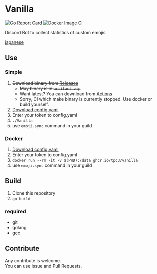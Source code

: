 # Vanilla
[![Go Report Card](https://goreportcard.com/badge/github.com/tpc3/vanilla)](https://goreportcard.com/report/github.com/tpc3/vanilla)
[![Docker Image CI](https://github.com/tpc3/Vanilla/actions/workflows/docker-image.yml/badge.svg)](https://github.com/tpc3/Vanilla/actions/workflows/docker-image.yml)
<!-- [![Go](https://github.com/tpc3/Vanilla/actions/workflows/go.yml/badge.svg)](https://github.com/tpc3/Vanilla/actions/workflows/go.yml) -->

Discord Bot to collect statistics of custom emojis.

[japanese](https://github.com/tpc3/Vanilla/README-ja.md)

## Use
### Simple
1. ~~Download binary from [Releases](https://github.com/tpc3/Vanilla/releases)~~
    - ~~May binary is in `artifact.zip`~~
    - ~~Want latest? You can download from [Actions](https://github.com/tpc3/Vanilla/actions/workflows/go.yml)~~
    - Sorry, CI which make binary is currently stopped. Use docker or build yourself.
1. [Download config.yaml](https://raw.githubusercontent.com/tpc3/Vanilla/master/config.yaml)
1. Enter your token to config.yaml
1. `./Vanilla`
1. use `emoji.sync` command in your guild

### Docker
1. [Download config.yaml](https://raw.githubusercontent.com/tpc3/Vanilla/master/config.yaml)
1. Enter your token to config.yaml
1. `docker run --rm -it -v $(PWD):/data ghcr.io/tpc3/vanilla`
1. use `emoji.sync` command in your guild

## Build
1. Clone this repository
1. `go build`
### required
- git
- golang
- gcc

## Contribute
Any contribute is welcome.  
You can use Issue and Pull Requests.  